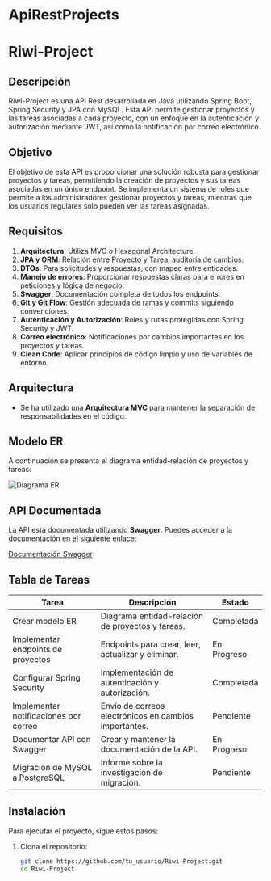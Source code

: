 # ApiRestProjects

# Riwi-Project

## Descripción
Riwi-Project es una API Rest desarrollada en Java utilizando Spring Boot, Spring Security y JPA con MySQL. Esta API permite gestionar proyectos y las tareas asociadas a cada proyecto, con un enfoque en la autenticación y autorización mediante JWT, así como la notificación por correo electrónico.

## Objetivo
El objetivo de esta API es proporcionar una solución robusta para gestionar proyectos y tareas, permitiendo la creación de proyectos y sus tareas asociadas en un único endpoint. Se implementa un sistema de roles que permite a los administradores gestionar proyectos y tareas, mientras que los usuarios regulares solo pueden ver las tareas asignadas.

## Requisitos
1. **Arquitectura**: Utiliza MVC o Hexagonal Architecture.
2. **JPA y ORM**: Relación entre Proyecto y Tarea, auditoría de cambios.
3. **DTOs**: Para solicitudes y respuestas, con mapeo entre entidades.
4. **Manejo de errores**: Proporcionar respuestas claras para errores en peticiones y lógica de negocio.
5. **Swagger**: Documentación completa de todos los endpoints.
6. **Git y Git Flow**: Gestión adecuada de ramas y commits siguiendo convenciones.
7. **Autenticación y Autorización**: Roles y rutas protegidas con Spring Security y JWT.
8. **Correo electrónico**: Notificaciones por cambios importantes en los proyectos y tareas.
9. **Clean Code**: Aplicar principios de código limpio y uso de variables de entorno.

## Arquitectura
- Se ha utilizado una **Arquitectura MVC** para mantener la separación de responsabilidades en el código.

## Modelo ER
A continuación se presenta el diagrama entidad-relación de proyectos y tareas:

![Diagrama ER](/home/nar/Descargas/ApiProjectDiagramaER.png)

## API Documentada
La API está documentada utilizando **Swagger**. Puedes acceder a la documentación en el siguiente enlace:

[Documentación Swagger](http://localhost:8080/swagger-ui.html)

## Tabla de Tareas

| Tarea                                  | Descripción                                            | Estado          |
|----------------------------------------|-------------------------------------------------------|------------------|
| Crear modelo ER                        | Diagrama entidad-relación de proyectos y tareas.      | Completada       |
| Implementar endpoints de proyectos     | Endpoints para crear, leer, actualizar y eliminar.    | En Progreso      |
| Configurar Spring Security              | Implementación de autenticación y autorización.        | Completada       |
| Implementar notificaciones por correo   | Envío de correos electrónicos en cambios importantes.  | Pendiente        |
| Documentar API con Swagger             | Crear y mantener la documentación de la API.          | En Progreso      |
| Migración de MySQL a PostgreSQL        | Informe sobre la investigación de migración.          | Pendiente        |

## Instalación

Para ejecutar el proyecto, sigue estos pasos:

1. Clona el repositorio:
   ```bash
   git clone https://github.com/tu_usuario/Riwi-Project.git
   cd Riwi-Project

